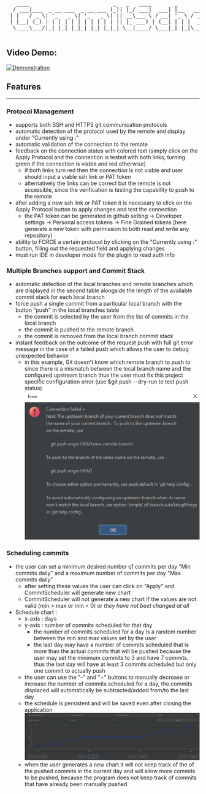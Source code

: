 <div align="center">
<pre>
   ____                          _   _   ____       _              _       _           
  / ___|___  _ __ ___  _ __ ___ (_)| |_/ ___|  ___| |__   ___  __| |_   _| | ___ _ __ 
 | |   / _ \| '_ ` _ \| '_ ` _ \| || __\___ \ / __| '_ \ / _ \/ _` | | | | |/ _ \ '__|
 | |__| (_) | | | | | | | | | | | || |_ ___) | (__| | | |  __/ (_| | |_| | |  __/ |   
  \____\___/|_| |_| |_|_| |_| |_|_| \__|____/ \___|_| |_|\___|\__,_|\__,_|_|\___|_|   
                                                                                     </pre>
</div>

## Video Demo:
[![Demonstration](https://img.youtube.com/vi/nrcjAecDPLc/maxresdefault.jpg)](https://youtu.be/nrcjAecDPLc)

[//]: # (https://patorjk.com/software/taag/#p=display&f=Ivrit&t=Commi%20tScheduler)
## Features
<hr>

### Protocol Management

- supports both SSH and HTTPS git communication protocols
- automatic detection of the protocol used by the remote and display under "Currently using :"
- automatic validation of the connection to the remote
- feedback on the connection status with colored text (simply click on the Apply Protocol and the connection is tested with both links, turning green if the connection is viable and red otherwise)
    * if both links turn red then the connection is not viable and user should input a viable ssh link or PAT token
    * alternatively the links can be correct but the remote is not accessible, since the verification is testing the capability to push to the remote
- after adding a new ssh link or PAT token it is necessary to click on the Apply Protocol button to apply changes and test the connection
  - the PAT token can be generated in github setting -> Developer settings -> Personal access tokens -> Fine Grained tokens (here generate a new token with permission to both read and write any repository)
- ability to FORCE a certain protocol by clicking on the "Currently using :" button, filling out the requested field and applying changes
- must run IDE in developer mode for the plugin to read auth info
### Multiple Branches support and Commit Stack

- automatic detection of the local branches and remote branches which are displayed in the second table alongside the length of the available commit stack for each local branch
- force push a single commit from a particular local branch with the button "push" in the local branches table
    * the commit is selected by the user from the list of commits in the local branch
    * the commit is pushed to the remote branch
    * the commit is removed from the local branch commit stack
- instant feedback on the outcome of the request push with full git error message in the case of a failed push which allows the user to debug unexpected behavior
  - in this example, Git doesn't know which remote branch to push to since there is a mismatch between the local branch name and the configured upstream branch
    thus the user must fix this project specific configuration error (use $git push --dry-run to test push status)
    ![img.png](src/main/resources/img.png)
### Scheduling commits

- the user can set a minimum desired number of commits per day "Min commits daily" and a maximum number of commits per day "Max commits daily"
  - after setting these values the user can click on "Apply" and CommitScheduler will generate new chart
  - CommitScheduler will not generate a new chart if the values are not valid (min > max or min < 0) or _they have not beet changed at all_
- Schedule chart : 
  - x-axis : days
  - y-axis : number of commits scheduled for that day
    - the number of commits scheduled for a day is a random number between the min and max values set by the user
    - the last day may have a number of commits scheduled that is more than the actual commits that will be pushed 
because the user may set the minimum commits to 3 and have 7 commits, thus the last day will have at least 3 commits scheduled
but only one commit to actually push
  - the user can use the "-" and "+" buttons to manually decrease or increase the number of commits scheduled for a day, the commits displaced will automatically be subtracted/added from/to the 
last day
  - the schedule is persistent and will be saved even after closing the application
  ![img_1.png](src/main/resources/img_1.png)
  - when the user generates a new chart it will not keep track of the of the pushed commits in the current day and will allow more commits to be pushed, because the program does not keep track of commits that have already been manually pushed 
